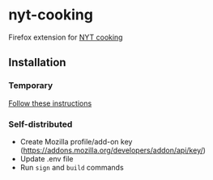 # nyt-cooking

Firefox extension for [NYT cooking](https://cooking.nytimes.com/)

## Installation

### Temporary

[Follow these instructions](https://developer.mozilla.org/en-US/docs/Mozilla/Add-ons/WebExtensions/Your_first_WebExtension#Installing)

### Self-distributed

- Create Mozilla profile/add-on key (https://addons.mozilla.org/developers/addon/api/key/)
- Update .env file
- Run `sign` and `build` commands
